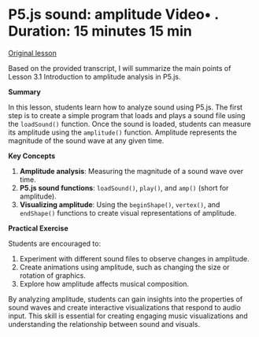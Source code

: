# P5.js sound: amplitude Video• . Duration: 15 minutes 15 min

[Original lesson](https://www.coursera.org/learn/uol-introduction-to-programming-2/lecture/zvamN/p5-js-sound-amplitude)

Based on the provided transcript, I will summarize the main points of Lesson 3.1 Introduction to amplitude analysis in P5.js.

**Summary**

In this lesson, students learn how to analyze sound using P5.js. The first step is to create a simple program that loads and plays a sound file using the `loadSound()` function. Once the sound is loaded, students can measure its amplitude using the `amplitude()` function. Amplitude represents the magnitude of the sound wave at any given time.

**Key Concepts**

1. **Amplitude analysis**: Measuring the magnitude of a sound wave over time.
2. **P5.js sound functions**: `loadSound()`, `play()`, and `amp()` (short for amplitude).
3. **Visualizing amplitude**: Using the `beginShape()`, `vertex()`, and `endShape()` functions to create visual representations of amplitude.

**Practical Exercise**

Students are encouraged to:

1. Experiment with different sound files to observe changes in amplitude.
2. Create animations using amplitude, such as changing the size or rotation of graphics.
3. Explore how amplitude affects musical composition.

By analyzing amplitude, students can gain insights into the properties of sound waves and create interactive visualizations that respond to audio input. This skill is essential for creating engaging music visualizations and understanding the relationship between sound and visuals.

